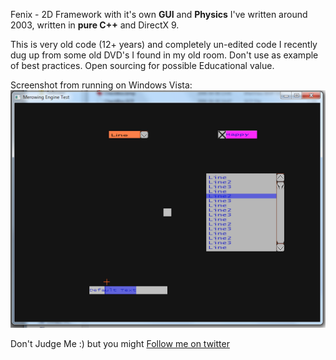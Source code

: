 Fenix - 2D Framework with it's own **GUI** and **Physics** I've written around 2003, written in **pure C++** and DirectX 9.

This is very old code (12+ years) and completely un-edited code I recently dug up from some old DVD's I found in my old room. Don't use as example of best practices. Open sourcing for possible Educational value.


Screenshot from running on Windows Vista:
![](/Screenshot.png?raw=true)

Don't Judge Me :) but you might [Follow me on twitter](http://twitter.com/merowing_)
